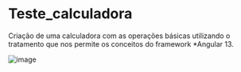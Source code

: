 # Teste_calculadora

Criação de uma calculadora com as operações básicas utilizando o tratamento que nos permite os conceitos do framework *Angular 13.

![image](https://user-images.githubusercontent.com/69263956/159185425-c798cc41-571f-4342-a6f4-bbd46395fa1b.png)
